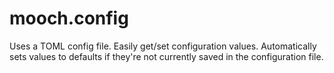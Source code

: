 # mooch.config
Uses a TOML config file. Easily get/set configuration values. Automatically sets values to defaults if they're not currently saved in the configuration file.
